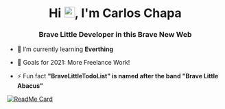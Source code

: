<h1 align="center">Hi <img src="https://media.giphy.com/media/hvRJCLFzcasrR4ia7z/giphy.gif" width="25px">, I'm Carlos Chapa</h1>

<h3 align="center">Brave Little Developer in this Brave New Web</h3>

- 🌱 I’m currently learning **Everthing**

- 🥅 Goals for 2021: More Freelance Work!

- ⚡ Fun fact **"BraveLittleTodoList" is named after the band "Brave Little Abacus"**



[![ReadMe Card](https://github-readme-stats.vercel.app/api/pin/?username=BraveLittleTodoList&repo=github-readme-stats)](https://github.com/anuraghazra/github-readme-stats)

